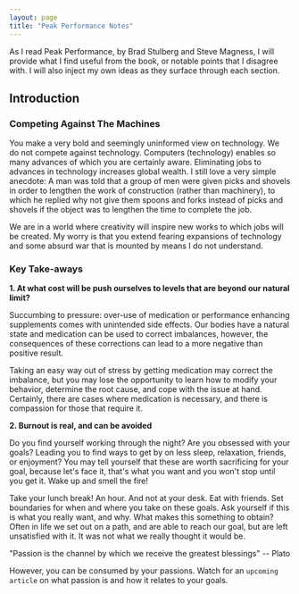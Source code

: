 ```yaml
---
layout: page
title: "Peak Performance Notes"
---
```


As I read Peak Performance, by Brad Stulberg and Steve Magness, I will provide what I find useful from the book, 
or notable points that I disagree with. I will also inject my own ideas as they surface through each section. 

## Introduction

### Competing Against The Machines

You make a very bold and seemingly uninformed view on technology. We do not compete against technology. 
Computers (technology) enables so many advances of which you are certainly aware. 
Eliminating jobs to advances in technology increases global wealth. I still love a very simple anecdote:
A man was told that a group of men were given picks and shovels in order to lengthen the work of construction 
(rather than machinery), to which he replied why not give them spoons and forks instead of picks and shovels 
if the object was to lengthen the time to complete the job.

We are in a world where creativity will inspire new works to which jobs will be created. 
My worry is that you extend fearing expansions of technology and some absurd war that is 
mounted by means I do not understand.

### Key Take-aways

**1. At what cost will be push ourselves to levels that are beyond our natural limit?**

Succumbing to pressure: over-use of medication or performance enhancing supplements comes with unintended side effects.
Our bodies have a natural state and medication can be used to correct imbalances, however, the consequences of these corrections 
can lead to a more negative than positive result.

Taking an easy way out of stress by getting medication may correct the imbalance, but you may lose the opportunity to 
learn how to modify your behavior, determine the root cause, and cope with the issue at hand. Certainly, there are cases where 
medication is necessary, and there is compassion for those that require it.

**2. Burnout is real, and can be avoided**

Do you find yourself working through the night? Are you obsessed with your goals? Leading you to find ways to get by on less 
sleep, relaxation, friends, or enjoyment? You may tell yourself that these are worth sacrificing for your goal, because 
let's face it, that's what you want and you won't stop until you get it. Wake up and smell the fire!

Take your lunch break! An hour. And not at your desk. Eat with friends. Set boundaries for when and where you take on these goals. 
Ask yourself if this is what you really want, and why. What makes this something to obtain? Often in life we set out on a path, 
and are able to reach our goal, but are left unsatisfied with it. It was not what we really thought it would be. 

"Passion is the channel by which we receive the greatest blessings" -- Plato

However, you can be consumed by your passions. Watch for an `upcoming article` on what passion is and how it relates to your goals.

